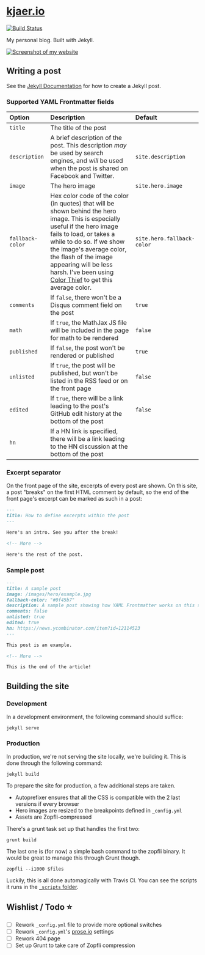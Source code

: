 # [kjaer.io](https://kjaer.io)

[![Build Status](https://travis-ci.org/MaximeKjaer/kjaer.io.svg?branch=master)](https://travis-ci.org/MaximeKjaer/kjaer.io)

My personal blog. Built with Jekyll.

[![Screenshot of my website](https://i.imgur.com/QVTzndb.jpg "Screenshot of my website")](https://i.imgur.com/QVTzndb.jpg)

## Writing a post
See the [Jekyll Documentation](https://jekyllrb.com/docs/posts/) for how to create a Jekyll post.

### Supported YAML Frontmatter fields
| Option | Description | Default |
| :----- | :---------- | :------ |
| `title` | The title of the post | ` ` |
| `description` | A brief description of the post. This description *may* be used by search engines, and *will* be used when the post is shared on Facebook and Twitter. | `site.description`
| `image` | The hero image | `site.hero.image` |
| `fallback-color` | Hex color code of the color (in quotes) that will be shown behind the hero image. This is especially useful if the hero image fails to load, or takes a while to do so. If we show the image's average color, the flash of the image appearing will be less harsh. I've been using [Color Thief](http://lokeshdhakar.com/projects/color-thief/) to get this average color. | `site.hero.fallback-color` |
| `comments` | If `false`, there won't be a Disqus comment field on the post | `true` |
| `math` | If `true`, the MathJax JS file will be included in the page for math to be rendered | `false` |
| `published` | If `false`, the post won't be rendered or published | `true` |
| `unlisted` | If `true`, the post will be published, but won't be listed in the RSS feed or on the front page | `false` |
| `edited` | If `true`, there will be a link leading to the post's GitHub edit history at the bottom of the post | `false` |
| `hn` | If a HN link is specified, there will be a link leading to the HN discussion at the bottom of the post | ` ` |

### Excerpt separator
On the front page of the site, excerpts of every post are shown. On this site, a post "breaks" on the first HTML comment by default, so the end of the front page's excerpt can be marked as such in a post:

```markdown
---
title: How to define excerpts within the post
---

Here's an intro. See you after the break!

<!-- More -->

Here's the rest of the post.
```

### Sample post
```markdown
---
title: A sample post
image: /images/hero/example.jpg
fallback-color: "#0f45b7"
description: A sample post showing how YAML Frontmatter works on this site.
comments: false
unlisted: true
edited: true
hn: https://news.ycombinator.com/item?id=12114523
---

This post is an example.

<!-- More -->

This is the end of the article!
```

## Building the site
### Development
In a development environment, the following command should suffice:

    jekyll serve

### Production
In production, we're not serving the site locally, we're building it. This is done through the following command:

    jekyll build

To prepare the site for production, a few additional steps are taken.

- Autoprefixer ensures that all the CSS is compatible with the 2 last versions if every browser
- Hero images are resized to the breakpoints defined in `_config.yml`
- Assets are Zopfli-compressed

There's a grunt task set up that handles the first two:

    grunt build

The last one is (for now) a simple bash command to the zopfli binary. It would be great to manage this through Grunt though.

    zopfli --i1000 $files

Luckily, this is all done automagically with Travis CI. You can see the scripts it runs in the [`_scripts` folder](/tree/master/_scripts).

## Wishlist / Todo :star:
- [ ] Rework `_config.yml` file to provide more optional switches
- [ ] Rework `_config.yml`'s [prose.io](http://prose.io/) settings
- [ ] Rework 404 page
- [ ] Set up Grunt to take care of Zopfli compression
